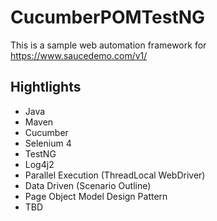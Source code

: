 # CucumberPOMTestNG
This is a sample web automation framework for https://www.saucedemo.com/v1/

## Hightlights
- Java
- Maven
- Cucumber
- Selenium 4
- TestNG
- Log4j2
- Parallel Execution (ThreadLocal WebDriver)
- Data Driven (Scenario Outline)
- Page Object Model Design Pattern
- TBD
